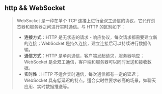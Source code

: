 ## 

## http && WebSocket

> WebSocket 是一种在单个 TCP 连接上进行全双工通信的协议，它允许浏览器和服务器之间进行实时通信。与 HTTP 的区别如下：
> - **连接方式**：HTTP 是无状态的请求 - 响应协议，每次请求都需要建立新的连接；WebSocket 是持久连接，建立连接后可以持续进行数据传输。
> - **通信方式**：HTTP 是单向通信，客户端发起请求，服务器响应；WebSocket 是全双工通信，客户端和服务器可以同时发送和接收数据。
> - **实时性**：HTTP 不适合实时通信，每次通信都有一定的延迟；WebSocket 具有低延迟的特点，适合实时性要求较高的场景，如聊天应用、实时数据推送等。

